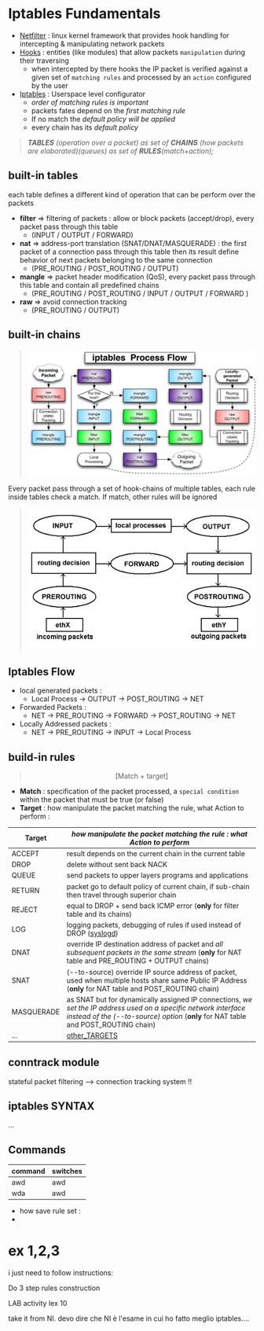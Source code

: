 # Iptables Fundamentals
- [Netfilter](https://it.wikipedia.org/wiki/Netfilter) : linux kernel framework that provides hook handling for intercepting & manipulating network packets
- [Hooks](https://en.wikipedia.org/wiki/Hooking) : entities (like modules) that allow packets `manipulation` during their traversing
  -  when intercepted by there hooks the IP packet is verified against a given set of `matching rules` and processed by an `action` configured by the user  
- [Iptables](https://www.frozentux.net/iptables-tutorial/iptables-tutorial.html) : Userspace level configurator 
  - *order of matching rules is important*
  - packets fates depend on the *first matching rule*
  - If no match the *default policy will be applied*
  - every chain has its *default policy* 

 
> ***TABLES** (operation over a packet) as set of **CHAINS** (how packets are elaborated)(queues) as set of **RULES**(match+action);*

## built-in tables 

each table defines a different kind of operation that can be perform over the packets 

- **filter** => filtering of packets : allow or block packets (accept/drop), every packet pass through this table
  - (INPUT / OUTPUT / FORWARD)
- **nat** => address-port translation (SNAT/DNAT/MASQUERADE) : the first packet of a connection pass through this table then its result define behavior of next packets belonging to the same connection
  - (PRE_ROUTING / POST_ROUTING / OUTPUT)
- **mangle** => packet header modification (QoS), every packet pass through this table and contain all predefined chains
  - (PRE_ROUTING / POST_ROUTING / INPUT / OUTPUT / FORWARD )
- **raw** => avoid connection tracking
  - (PRE_ROUTING / OUTPUT)

## built-in chains

> ![picture 1](../images/757f07dd756b276a90b3bd92a17b96a140eb2ed35cdd70c5e495ec8306c1f753.png)  

Every packet pass through a set of hook-chains of multiple tables, each rule inside tables check a match. If match, other rules will be ignored


> ![picture 2](../images/076443cd74e3f0e366e1f477ceb76d6fca88ca3e73a10bed722cc2e5d2544463.png)  

## Iptables Flow

- local generated packets : 
  - Local Process -> OUTPUT -> POST_ROUTING -> NET
- Forwarded Packets :
  -  NET -> PRE_ROUTING -> FORWARD -> POST_ROUTING -> NET 
- Locally Addressed packets :
  -  NET -> PRE_ROUTING -> INPUT -> Local Process

## build-in rules

> <center>[Match + target]</center>
- **Match** : specification of the packet processed, a `special condition` within the packet that must be true (or false)
- **Target** : how manipulate the packet matching the rule, what Action to perform : 

|**Target**|*how manipulate the packet matching the rule : what Action to perform*|
|--|--|
|ACCEPT| result depends on the current chain in the current table|
  | DROP | delete without sent back NACK |
  | QUEUE |  send packets to upper layers programs and applications|
  | RETURN | packet go to default policy of current chain, if sub-chain then travel through superior chain
  | REJECT | equal to DROP + send back ICMP error (**only** for filter table and its chains) 
  | LOG | logging packets, debugging of rules if used instead of DROP ([syslogd](https://linux.die.net/man/8/syslogd))
  | DNAT | override IP destination address of packet and *all subsequent packets in the same stream* (**only** for NAT table and PRE_ROUTING + OUTPUT chains) 
  | SNAT | (--to-source) override IP source address of packet, used when multiple hosts share same Public IP Address (**only** for NAT table and POST_ROUTING chain)
  | MASQUERADE | as SNAT but for dynamically assigned IP connections, *we set the IP address used on a specific network interface instead of the (--to-source) option* (**only** for NAT table and POST_ROUTING chain)
  | ... | [other_TARGETS](https://www.frozentux.net/iptables-tutorial/iptables-tutorial.html#TARGETS)

## conntrack module 

stateful packet filtering --> connection tracking system !!

## iptables SYNTAX 
...
## Commands 

|command|switches|
|--|--|
|awd|awd|
|wda|awd|



- how save rule set : 
- 


# ex 1,2,3


i just need to follow instructions:

Do 3 step rules construction 

LAB activity lex 10

take it from NI. devo dire che NI è l'esame in cui ho fatto meglio iptables....

